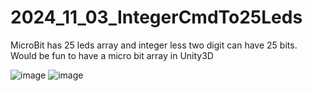 # 2024_11_03_IntegerCmdTo25Leds
MicroBit has 25 leds array and integer less two digit can have 25 bits. Would be fun to have a micro bit array in Unity3D


![image](https://github.com/user-attachments/assets/7a04bcc1-302b-4cb4-a90c-990ea8123025)
![image](https://github.com/user-attachments/assets/f0b28219-0426-4bb8-a8ff-65e5745e1237)
